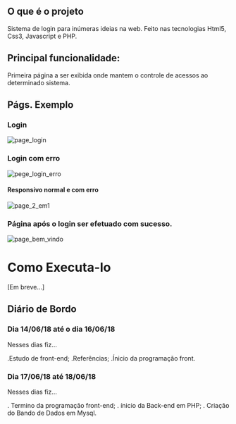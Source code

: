 ## O que é o projeto
Sistema de login para inúmeras ideias na web. Feito nas tecnologias Html5, Css3, Javascript e PHP.

## Principal funcionalidade:
Primeira página a ser exibida onde mantem o controle de acessos ao determinado sistema.

## Págs. Exemplo

### Login

![page_login](https://user-images.githubusercontent.com/40076527/41622653-a5b8ce48-73e6-11e8-9637-ffb57a6911b6.PNG)

### Login com erro

![pege_login_erro](https://user-images.githubusercontent.com/40076527/41624364-d877e6ac-73eb-11e8-8812-0005bfdda1b8.PNG)

#### Responsivo normal e com erro

![page_2_em1](https://user-images.githubusercontent.com/40076527/41625489-5deb212a-73ef-11e8-9522-5e16dc1b22a1.png)

### Página após o login ser efetuado com sucesso.

![page_bem_vindo](https://user-images.githubusercontent.com/40076527/41624556-7624a4c6-73ec-11e8-9d22-efccc4dd8dcb.PNG)

# Como Executa-lo
[Em breve...]

## Diário de Bordo

### Dia 14/06/18 até o dia 16/06/18 
Nesses dias fiz...

.Estudo de front-end;
.Referências;
.Ínicio da programação front.

### Dia 17/06/18 até 18/06/18
Nesses dias fiz...

. Termino da programação front-end;
. ínicio da Back-end em PHP;
. Criação do Bando de Dados em Mysql.